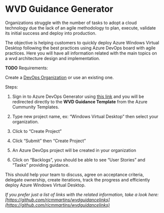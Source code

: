 # WVD Guidance Generator

Organizations struggle with the number of tasks to adopt a cloud technology due the lack of an agile methodology to plan, execute,  validate its initial success and deploy into production.

The objective is helping customers to quickly deploy Azure Windows Virtual Desktop following the best practices using  Azure DevOps board with agile practices. Here you will have all information related with the main topics on a wvd architecture design and implementation.

**TODO** Requirements:

Create a [DevOps Organization](https://docs.microsoft.com/en-us/azure/devops/organizations/accounts/create-organization?view=azure-devops#create-an-organization) or use an existing one.

Steps:

1. Sign in to Azure DevOps Generator using [this link](https://aka.ms/wvd/guidance) and you will be redirected directly to the **WVD Guidance Template** from the Azure Cummunity Templates.

2.	Type new project name, ex: “Windows Virtual Desktop” then select your organization.

3. Click to “Create Project”
 
4. Click “Submit” then “Create Project”

5. An Azure DevOps project will be created in your organization
 
6. Click on “Backlogs”, you should be able to see “User Stories” and “Tasks” providing guidance.

This should help your team to discuss, agree on acceptance criteria,  delegate ownership, create iterations, track the progress and efficiently deploy Azure Windows Virtual Desktop.


*If you prefer just a list of links with the related information, take a look here: [https://github.com/ricmmartins/wvdguidancelinks](https://github.com/ricmmartins/wvdguidancelinks)*
